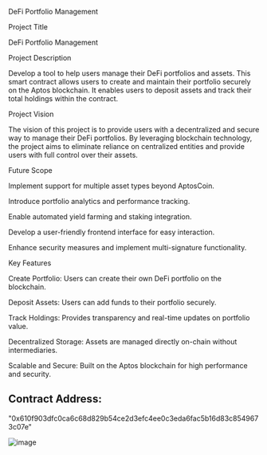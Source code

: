 DeFi Portfolio Management

Project Title

DeFi Portfolio Management

Project Description

Develop a tool to help users manage their DeFi portfolios and assets. This smart contract allows users to create and maintain their portfolio securely on the Aptos blockchain. It enables users to deposit assets and track their total holdings within the contract.

Project Vision

The vision of this project is to provide users with a decentralized and secure way to manage their DeFi portfolios. By leveraging blockchain technology, the project aims to eliminate reliance on centralized entities and provide users with full control over their assets.

Future Scope

Implement support for multiple asset types beyond AptosCoin.

Introduce portfolio analytics and performance tracking.

Enable automated yield farming and staking integration.

Develop a user-friendly frontend interface for easy interaction.

Enhance security measures and implement multi-signature functionality.

Key Features

Create Portfolio: Users can create their own DeFi portfolio on the blockchain.

Deposit Assets: Users can add funds to their portfolio securely.

Track Holdings: Provides transparency and real-time updates on portfolio value.

Decentralized Storage: Assets are managed directly on-chain without intermediaries.

Scalable and Secure: Built on the Aptos blockchain for high performance and security.

## Contract Address:
"0x610f903dfc0ca6c68d829b54ce2d3efc4ee0c3eda6fac5b16d83c8549673c07e"

![image](https://github.com/user-attachments/assets/f6a25cbf-be30-482e-9aca-ba4f9e57c348)
